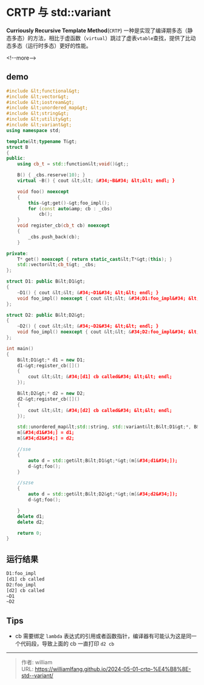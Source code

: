 # CRTP 与 std::variant

**Curriously Recursive Template Method**(`CRTP`) 一种是实现了编译期多态（静态多态）的方法，相比于虚函数（`virtual`）跳过了虚表`vtable`查找，提供了比动态多态（运行时多态）更好的性能。


&lt;!--more--&gt;

## demo

```c&#43;&#43;
#include &lt;functional&gt;
#include &lt;vector&gt;
#include &lt;iostream&gt;
#include &lt;unordered_map&gt;
#include &lt;string&gt;
#include &lt;utility&gt;
#include &lt;variant&gt;
using namespace std;

template&lt;typename T&gt;
struct B
{
public:
    using cb_t = std::function&lt;void()&gt;;

    B() { _cbs.reserve(10); }
    virtual ~B() { cout &lt;&lt; &#34;~B&#34; &lt;&lt; endl; }

    void foo() noexcept
    {
        this-&gt;get()-&gt;foo_impl();
        for (const auto&amp; cb : _cbs)
            cb();
    }
    void register_cb(cb_t cb) noexcept
    {
        _cbs.push_back(cb);
    }

private:
    T* get() noexcept { return static_cast&lt;T*&gt;(this); }
    std::vector&lt;cb_t&gt; _cbs;
};

struct D1: public B&lt;D1&gt;
{
    ~D1() { cout &lt;&lt; &#34;~D1&#34; &lt;&lt; endl; }
    void foo_impl() noexcept { cout &lt;&lt; &#34;D1:foo_impl&#34; &lt;&lt; endl; }
};

struct D2: public B&lt;D2&gt;
{
    ~D2() { cout &lt;&lt; &#34;~D2&#34; &lt;&lt; endl; }
    void foo_impl() noexcept { cout &lt;&lt; &#34;D2:foo_impl&#34; &lt;&lt; endl; }
};

int main()
{
    B&lt;D1&gt;* d1 = new D1;
    d1-&gt;register_cb([]()
    {
        cout &lt;&lt; &#34;[d1] cb called&#34; &lt;&lt; endl;
    });

    B&lt;D2&gt;* d2 = new D2;
    d2-&gt;register_cb([]()
    {
        cout &lt;&lt; &#34;[d2] cb called&#34; &lt;&lt; endl;
    });

    std::unordered_map&lt;std::string, std::variant&lt;B&lt;D1&gt;*, B&lt;D2&gt;*&gt;&gt; m;
    m[&#34;d1&#34;] = d1;
    m[&#34;d2&#34;] = d2;

    //sse
    {
        auto d = std::get&lt;B&lt;D1&gt;*&gt;(m[&#34;d1&#34;]);
        d-&gt;foo();
    }

    //szse
    {
        auto d = std::get&lt;B&lt;D2&gt;*&gt;(m[&#34;d2&#34;]);
        d-&gt;foo();

    }
    delete d1;
    delete d2;

    return 0;
}
```

## 运行结果

```bash
D1:foo_impl
[d1] cb called
D2:foo_impl
[d2] cb called
~D1
~D2
```

## Tips

- cb 需要绑定 `lambda` 表达式的引用或者函数指针，编译器有可能认为这是同一个代码段，导致上面的 cb 一直打印 `d2 cb`


---

> 作者: william  
> URL: https://williamlfang.github.io/2024-05-01-crtp-%E4%B8%8E-std--variant/  

